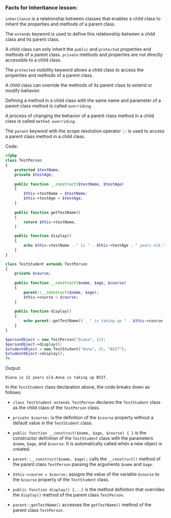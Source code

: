 ### Facts for Inheritance lesson:

`inheritance` is a relationship between classes that enables a child class to inherit the properties and methods of a parent class.

The `extends` keyword is used to define this relationship between a child class and its parent class.

A child class can only inherit the `public` and `protected` properties and methods of a parent class. `private` methods and properties are not directly accessible to a child class.

The `protected` visibility keyword allows a child class to access the properties and methods of a parent class.

A child class can override the methods of its parent class to extend or modify behavior.

Defining a method in a child class with the same name and parameter of a parent class method is called `overriding`.

A process of changing the behavior of a parent class method in a child class is called `method overriding`.

The `parent` keyword with the scope resolution operator `::` is used to access a parent class method in a child class.

Code:

```php
<?php
class TestPerson 
{
    protected $testName;
    private $testAge;
	
    public function __construct($testName, $testAge)
    {
        $this->testName = $testName;
        $this->testAge = $testAge;
    }
	
    public function getTestName()
    {
        return $this->testName;
    }

    public function display()
    {
        echo $this->testName . " is " . $this->testAge . " years old.";
    }
}

class TestStudent extends TestPerson
{
    private $course;
	
    public function __construct($name, $age, $course)
    {
        parent::__construct($name, $age);
        $this->course = $course;
    }
	
    public function display()
    {
        echo parent::getTestName() . " is taking up " . $this->course . ".";
    }
}

$personObject = new TestPerson("Diana", 12);
$personObject->display();
$studentObject = new TestStudent("Anna", 25, "BSIT");
$studentObject->display();
?>
```

Output:
```
Diana is 12 years old.Anna is taking up BSIT.
```

In the `TestStudent` class declaration above, the code breaks down as follows:

 - `class TestStudent extends TestPerson` declares the `TestStudent` class as the child class of the `TestPerson` class.

 - `private $course;` is the definition of the `$course` property without a default value in the `TestStudent` class.

 - `public function __construct($name, $age, $course) { }` is the constructor definition of the `TestStudent` class with the parameters `$name`, `$age`, and `$course`. It is automatically called when a new object is created.

 - `parent::__construct($name, $age);` calls the `__construct()` method of the parent class `TestPerson` passing the arguments `$name` and `$age`.

 - `$this->course = $course;` assigns the value of the variable `$course` to the `$course` property of the `TestStudent` class.

 - `public function display() {...}` is the method definition that overrides the `display()` method of the parent class `TestPerson`. 

 - `parent::getTestName()` accesses the `getTestName()` method of the parent class `TestPerson`.
